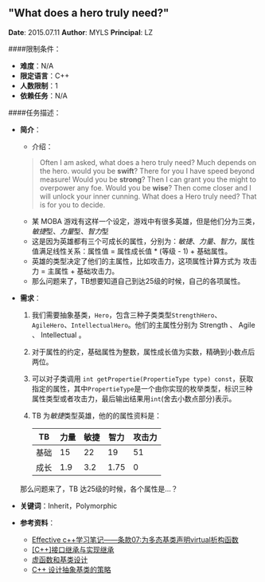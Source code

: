 "What does a hero truly need?"
---

**Date**: 2015.07.11
**Author**: MYLS
**Principal**: LZ

####限制条件：

 - **难度**：N/A
 - **限定语言**：C++
 - **人数限制**：1
 - **依赖任务**：N/A

####任务描述：

 - **简介**：
    - 介绍：
    > Often I am asked, what does a hero truly need?
	> Much depends on the hero.
	> would you be **swift**? There for you I have speed beyond measure!
	> Would you be **strong**? Then I can grant you the might to overpower any foe.
	> Would you be **wise**? Then come closer and I will unlock your inner cunning.
	> What does a Hero truly need?
	> That is for you to decide.
    - 某 MOBA 游戏有这样一个设定，游戏中有很多英雄，但是他们分为三类，*敏捷*型、*力量*型、*智力*型
    - 这是因为英雄都有三个可成长的属性，分别为：*敏捷*、*力量*、*智力*，属性值满足线性关系：属性值 = 属性成长值 * (等级 - 1) + 基础属性。
    - 英雄的类型决定了他们的主属性，比如攻击力，这项属性计算方式为 攻击力 = 主属性 + 基础攻击力。
    - 那么问题来了，TB想要知道自己到达25级的时候，自己的各项属性。

 - **需求**：
    1. 我们需要抽象基类，`Hero`，包含三种子类类型`StrengthHero`、`AgileHero`、`IntellectualHero`。他们的主属性分别为 Strength 、 Agile 、 Intellectual 。
    2. 对于属性的约定，基础属性为整数，属性成长值为实数，精确到小数点后两位。
    3. 可以对子类调用 `int getPropertie(PropertieType type) const`，获取指定的属性，其中`PropertieType`是一个由你实现的枚举类型，标识三种属性类型或者攻击力，最后输出结果用`int`(舍去小数点部分)表示。
	4. TB 为*敏捷*类型英雄，他的的属性资料是：

		TB | 力量 | 敏捷 | 智力| 攻击力
		---|---|---|---|---
		基础| 15 | 22 | 19 | 51
		成长| 1.9 | 3.2 | 1.75 | 0

	那么问题来了，TB 达25级的时候，各个属性是…？


 - **关键词**：Inherit，Polymorphic
 - **参考资料**：
 	- [Effective c++学习笔记——条款07:为多态基类声明virtual析构函数](http://blog.csdn.net/wallwind/article/details/6762174)
 	- [[C++]接口继承与实现继承](http://blog.csdn.net/ljinddlj/article/details/1922189)
 	- [虚函数和基类设计](http://blog.chinaunix.net/uid-20356525-id-1700410.html)
 	- [C++ 设计抽象基类的策略](http://blog.csdn.net/slience_perseverance/article/details/20546955)
